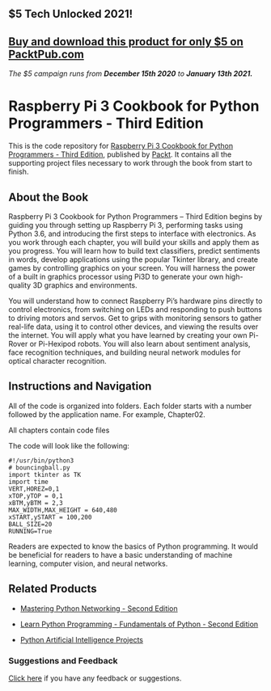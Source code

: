 ## $5 Tech Unlocked 2021!
[Buy and download this product for only $5 on PacktPub.com](https://www.packtpub.com/)
-----
*The $5 campaign         runs from __December 15th 2020__ to __January 13th 2021.__*

# Raspberry Pi 3 Cookbook for Python Programmers - Third Edition
This is the code repository for [Raspberry Pi 3 Cookbook for Python Programmers - Third Edition](https://www.packtpub.com/hardware-and-creative/raspberry-pi-3-cookbook-python-programmers-third-edition?utm_source=github&utm_medium=repository&utm_campaign=9781788629874), published by [Packt](https://www.packtpub.com/?utm_source=github). It contains all the supporting project files necessary to work through the book from start to finish.
## About the Book
Raspberry Pi 3 Cookbook for Python Programmers – Third Edition begins by guiding you through setting up Raspberry Pi 3, performing tasks using Python 3.6, and introducing the first steps to interface with electronics. As you work through each chapter, you will build your skills and apply them as you progress. You will learn how to build text classifiers, predict sentiments in words, develop applications using the popular Tkinter library, and create games by controlling graphics on your screen. You will harness the power of a built in graphics processor using Pi3D to generate your own high-quality 3D graphics and environments.

You will understand how to connect Raspberry Pi’s hardware pins directly to control electronics, from switching on LEDs and responding to push buttons to driving motors and servos. Get to grips with monitoring sensors to gather real-life data, using it to control other devices, and viewing the results over the internet. You will apply what you have learned by creating your own Pi-Rover or Pi-Hexipod robots. You will also learn about sentiment analysis, face recognition techniques, and building neural network modules for optical character recognition.


## Instructions and Navigation
All of the code is organized into folders. Each folder starts with a number followed by the application name. For example, Chapter02.

All chapters contain code files

The code will look like the following:
```
#!/usr/bin/python3
# bouncingball.py
import tkinter as TK
import time
VERT,HOREZ=0,1
xTOP,yTOP = 0,1
xBTM,yBTM = 2,3
MAX_WIDTH,MAX_HEIGHT = 640,480
xSTART,ySTART = 100,200
BALL_SIZE=20
RUNNING=True
```

Readers are expected to know the basics of Python programming.
It would be beneficial for readers to have a basic understanding of machine learning, computer vision, and neural networks.

## Related Products
* [Mastering Python Networking - Second Edition](https://www.packtpub.com/networking-and-servers/mastering-python-networking-second-edition?utm_source=github&utm_medium=repository&utm_campaign=9781789135992)

* [Learn Python Programming - Fundamentals of Python - Second Edition](https://www.packtpub.com/application-development/learn-python-programming-fundamentals-python?utm_source=github&utm_medium=repository&utm_campaign=9781788996662)

* [Python Artificial Intelligence Projects](https://www.packtpub.com/big-data-and-business-intelligence/python-artificial-intelligence-projects?utm_source=github&utm_medium=repository&utm_campaign=9781788996921)

### Suggestions and Feedback
[Click here](https://docs.google.com/forms/d/e/1FAIpQLSe5qwunkGf6PUvzPirPDtuy1Du5Rlzew23UBp2S-P3wB-GcwQ/viewform) if you have any feedback or suggestions.
